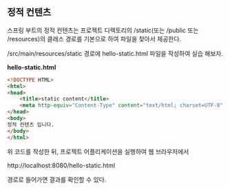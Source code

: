 ## 정적 컨텐츠
스프링 부트의 정적 컨텐츠는 프로젝트 디렉토리의 /static(또는 /public 또는 /resources)의 클래스 경로를 기본으로 하여 파일을 찾아서 제공한다.

/src/main/resources/static 경로에 hello-static.html 파일을 작성하여 실습 해보자.

**hello-static.html**
```html
<!DOCTYPE HTML>
<html>
<head>
    <title>static content</title>
    <meta http-equiv="Content-Type" content="text/html; charset=UTF-8" />
</head>
<body>
정적 컨텐츠 입니다.
</body>
</html>
```

위 코드를 작성한 뒤, 프로젝트 어플리케이션을 실행하여 웹 브라우저에서

http://localhost:8080/hello-static.html

경로로 들어가면 결과를 확인할 수 있다.